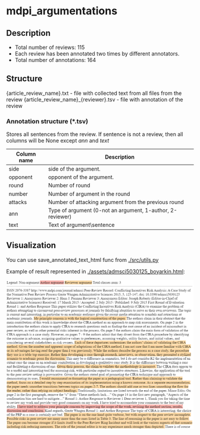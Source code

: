 # mdpi_argumentations

## Description

- Total number of reviews: 115
- Each review has been annotated two times by different annotators.
- Total number of annotations: 164

## Structure

{article_review_name}.txt - file with collected text from all files from the review
{article_review_name}_{reviewer}.tsv - file with annotation of the review

### Annotation structure (*.tsv)

Stores all sentences from the review. If sentence is not a review, then all columns will be None except _ann_ and _text_

| Column name | Description                                                |
|-------------|------------------------------------------------------------|
| side        | side of the argument.                                      |
| opponent    | opponent of the argument.                                  |
| round       | Number of round                                            |
| number      | Number of argument in the round                            |
| attacks     | Number of attacking argument from the previous round       |
| ann         | Type of argument (0-not an argument, 1-author, 2-reviewer) |
| text        | Text of argument\sentence                                  |

## Visualization

You can use save_annotated_text_html func from [./src/utils.py](./src/utils.py)

Example of result represented in [./assets/admsci5030125_boyarkin.html](./assets/admsci5030125_boyarkin.html):


![visualization_example.png](./assets/visualization_example.png)
